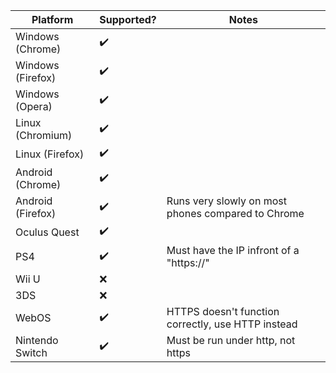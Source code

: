 |Platform|Supported?|Notes|
|--------------|------------|--------------------------------------|
|Windows (Chrome)|✔️||
|Windows (Firefox)|✔️||
|Windows (Opera)|✔️||
|Linux (Chromium)|✔️||
|Linux (Firefox)|✔️||
|Android (Chrome)|✔️||
|Android (Firefox)|✔️|Runs very slowly on most phones compared to Chrome|
|Oculus Quest |✔️||
|PS4|✔️|Must have the IP infront of a "https://"|
|Wii U|❌||
|3DS|❌||
|WebOS|✔️|HTTPS doesn't function correctly, use HTTP instead|
|Nintendo Switch|✔️|Must be run under http, not https|